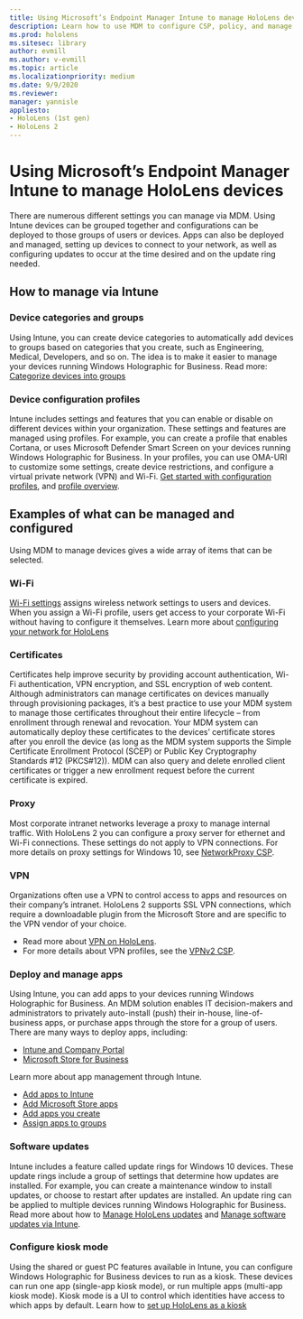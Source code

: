 ```yaml
---
title: Using Microsoft’s Endpoint Manager Intune to manage HoloLens devices
description: Learn how to use MDM to configure CSP, policy, and manage HoloLens mixed reality devices at scale using Intune. 
ms.prod: hololens
ms.sitesec: library
author: evmill
ms.author: v-evmill
ms.topic: article
ms.localizationpriority: medium
ms.date: 9/9/2020
ms.reviewer: 
manager: yannisle
appliesto:
- HoloLens (1st gen)
- HoloLens 2
---
```


# Using Microsoft’s Endpoint Manager Intune to manage HoloLens devices

There are numerous different settings you can manage via MDM. Using Intune devices can be grouped together and configurations can be deployed to those groups of users or devices. Apps can also be deployed and managed, setting up devices to connect to your network, as well as configuring updates to occur at the time desired and on the update ring needed. 

## How to manage via Intune

### Device categories and groups
Using Intune, you can create device categories to automatically add devices to groups based on categories that you create, such as Engineering, Medical, Developers, and so on. The idea is to make it easier to manage your devices running Windows Holographic for Business.
Read more: [Categorize devices into groups](/mem/intune/enrollment/device-group-mapping)

### Device configuration profiles
Intune includes settings and features that you can enable or disable on different devices within your organization. These settings and features are managed using profiles. For example, you can create a profile that enables Cortana, or uses Microsoft Defender Smart Screen on your devices running Windows Holographic for Business.
In your profiles, you can use OMA-URI to customize some settings, create device restrictions, and configure a virtual private network (VPN) and Wi-Fi.
[Get started with configuration profiles](/mem/intune/configuration/device-profiles), and [profile overview](/mem/intune/configuration/device-profile-create).

## Examples of what can be managed and configured

Using MDM to manage devices gives a wide array of items that can be selected. 

### Wi-Fi
[Wi-Fi settings](/mem/intune/configuration/wi-fi-settings-configure) assigns wireless network settings to users and devices. When you assign a Wi-Fi profile, users get access to your corporate Wi-Fi without having to configure it themselves.
Learn more about [configuring your network for HoloLens](hololens-commercial-infrastructure.md)

### Certificates
Certificates help improve security by providing account authentication, Wi-Fi authentication, VPN encryption, and SSL encryption of web content. Although administrators can manage certificates on devices manually through provisioning packages, it’s a best practice to use your MDM system to manage those certificates throughout their entire lifecycle – from enrollment through renewal and revocation. Your MDM system can automatically deploy these certificates to the devices’ certificate stores after you enroll the device (as long as the MDM system supports the Simple Certificate Enrollment Protocol (SCEP) or Public Key Cryptography Standards #12 (PKCS#12)). MDM can also query and delete enrolled client certificates or trigger a new enrollment request before the current certificate is expired. 

### Proxy
Most corporate intranet networks leverage a proxy to manage internal traffic. With HoloLens 2 you can configure a proxy server for ethernet and Wi-Fi connections. These settings do not apply to VPN connections. 
For more details on proxy settings for Windows 10, see [NetworkProxy CSP](/windows/client-management/mdm/networkproxy-csp).

### VPN
Organizations often use a VPN to control access to apps and resources on their company’s intranet. HoloLens 2 supports SSL VPN connections, which require a downloadable plugin from the Microsoft Store and are specific to the VPN vendor of your choice. 
- Read more about [VPN on HoloLens](hololens-network.md#vpn).
- For more details about VPN profiles, see the [VPNv2 CSP](/windows/client-management/mdm/vpnv2-csp).

### Deploy and manage apps
Using Intune, you can add apps to your devices running Windows Holographic for Business. An MDM solution enables IT decision-makers and administrators to privately auto-install (push) their in-house, line-of-business apps, or purchase apps through the store for a group of users. There are many ways to deploy apps, including:
-	[Intune and Company Portal]( app-deploy-intune.md)
-	[Microsoft Store for Business]( app-deploy-store-business.md)

Learn more about app management through Intune.
-	[Add apps to Intune](/mem/intune/apps/apps-add)
-	[Add Microsoft Store apps](/mem/intune/apps/store-apps-windows)
-	[Add apps you create](/mem/intune/apps/lob-apps-windows)
- [Assign apps to groups](/mem/intune/apps/apps-deploy)

### Software updates
Intune includes a feature called update rings for Windows 10 devices. These update rings include a group of settings that determine how updates are installed. For example, you can create a maintenance window to install updates, or choose to restart after updates are installed. An update ring can be applied to multiple devices running Windows Holographic for Business.
Read more about how to [Manage HoloLens updates](hololens-updates.md) and [Manage software updates via Intune](/mem/intune/protect/windows-update-for-business-configure).

### Configure kiosk mode
Using the shared or guest PC features available in Intune, you can configure Windows Holographic for Business devices to run as a kiosk. These devices can run one app (single-app kiosk mode), or run multiple apps (multi-app kiosk mode). Kiosk mode is a UI to control which identities have access to which apps by default.
Learn how to [set up HoloLens as a kiosk]( hololens-kiosk.md)


